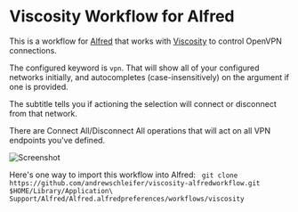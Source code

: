 
Viscosity Workflow for Alfred
=============================

This is a workflow for [Alfred](http://www.alfredapp.com/) that
works with [Viscosity](http://www.sparklabs.com/viscosity/) to control
OpenVPN connections.

The configured keyword is `vpn`. That will show all of your configured
networks initially, and autocompletes (case-insensitively) on the
argument if one is provided.

The subtitle tells you if actioning the selection will connect or
disconnect from that network.

There are Connect All/Disconnect All operations that will act on
all VPN endpoints you've defined.

![Screenshot](viscosity.png)

Here's one way to import this workflow into Alfred:
`  git clone https://github.com/andrewschleifer/viscosity-alfredworkflow.git $HOME/Library/Application\ Support/Alfred/Alfred.alfredpreferences/workflows/viscosity
`


